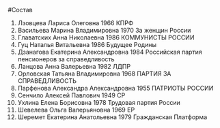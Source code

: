 #Состав
1. Лзовцева Лариса Олеговна 1966 КПРФ
2. Васильева Марина Владимировна 1970 За женщин России
3. Главатских Анна Николаевна 1986 КОММУНИСТЫ РОССИИ
4. Гуц Наталья Витальевна 1986 Будущее Родины
5. Дзанагова Екатерина Александровна 1984 Российская партия пенсионеров за справедливость
6. Ланцова Анна Валерьевна 1982 ЛДПР
7. Орловская Татьяна Владимировна 1968 ПАРТИЯ ЗА СПРАВЕДЛИВОСТЬ
8. Парфенова Александра Александровна 1955 ПАТРИОТЫ РОССИИ
9. Сенчило Алексей Павлович 1949 СР
10. Ухлина Елена Борисовна 1978 Трудовая партия России
11. Шевелева Ольга Валерьяновна 1969 ЕР
12. Шеремет Екатерина Анатольевна 1979 Гражданская Платформа
